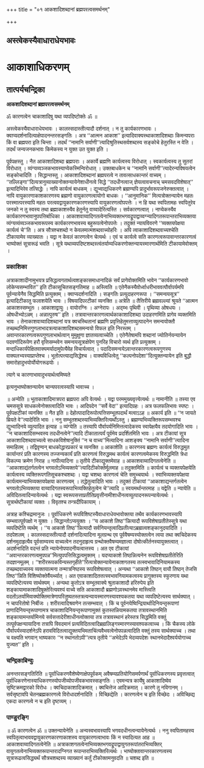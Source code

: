 +++
title = "०१ आकशादिशब्दानां ब्रह्मपरत्वसमर्थनम्"

+++


## अस्त्वेकस्यैवाधाराधेयभावः

# **आकाशाधिकरणम्**

## **तात्पर्यचन्द्रिका**

**आकशादिशब्दानां ब्रह्मपरत्वसमर्थनम्**

ॐ कारणत्वेन चाकाशादिषु यथा व्यपदिष्टोक्तेः ॐ ॥

अस्त्वेकस्यैवाधाराधेयभावः । कालस्सदास्तीत्यादौ दर्शनात् । न तु कार्यकारणभावः । क्वाप्यदर्शनादित्याक्षेपादनन्तरसङ्गतिः । अत्र ‘‘आत्मन आकाश’’ इत्यादिवाक्यस्थाकाशादिशब्दाः किमन्यपराः किं वा ब्रह्मपरा इति चिन्ता । तदर्थं ‘‘नामानि सर्वाणी’’त्यादिश्रुतिस्थसर्वशब्दस्य सङ्कोचे हेतुरस्ति न वेति । तदर्थं जन्यजनकभावः किमेकस्य न युक्त उत युक्त इति ।

पूर्वपक्षस्तु । नैत आकाशादिशब्दा ब्रह्मपराः । अकार्ये ब्रह्मणि कार्यत्वस्य विरोधात् । स्वकार्यत्वस्य तु सुतरां विरोधात् । व्यंग्यव्यञ्जकभावस्याप्येकस्मिन्विरोधात् । उक्तबाधकेन च ‘‘नामानि सर्वाणी’’त्यादेरन्यविषयत्वेन सङ्कोचादिति । सिद्धान्तस्तु । आकाशादिशब्दानां ब्रह्मपरत्वे न तावत्साधकान्तरं वाच्यम् । ‘‘तल्लिङ्गा’’दित्यत्रानुव्याख्यानोक्तन्यायेनेशाधीनत्वे सिद्धे ‘‘तदधीनत्वाज् ज्ञेयत्वावचनाच् चमसवदविशेषात्’’ इत्यादिभिरेव तत्सिद्धेः । नापि कार्यत्वं बाधकम् । द्युभ्वाद्यधिकरणे ब्रह्मण्यपि प्रादुर्भावरूपजनेरुक्तत्वात् । नापि वायुकारणाकाशकारणस्य ब्रह्मणो वायुकारणत्वायोगो बाधकः । ‘‘आनुमानिक’’ मित्यत्रोक्तन्यायेन महतः परस्मात्परस्यापि महतः परत्ववद्वायुकारणकारणस्यापि वायुकारणत्वोपपत्तेः । न हि यथा स्वपितामहः स्वपितुरेव जनको न तु स्वस्य तथा ब्रह्माकाशस्यैव हेतुर्नतु वाय्वादेरित्यस्ति । सर्वकारणत्वात् । नाप्येकस्यैव कार्यकारणभावानुपपत्तिर्बाधिका । आकाशवाय्वादिगतत्वेनाभिव्यक्तभगवद्रूपाद्वाय्वग्न्यादिगतरूपान्तराभिव्यक्तया व्यंग्यव्यंव्यञ्जकभावरूपस्य कार्यकारणभावस्य बहुरूपत्वेनोपपत्तेः । तदुक्तं न्यायविवरणे ‘‘व्यक्तयपेक्षया कार्यत्वं चे’’ति । अत्र सौत्रश्चशब्दो न केवलमात्मशब्दवाच्योहरिः । अपि त्वाकाशादिशब्दवाच्यश्चेति टीकायामेव व्याख्यातः । यद्वा न केवलं कारणत्वेन चेत्यर्थः । एवं च कार्यत्वे सति कारणत्वरूपावान्तरकारणत्वं भाष्योक्तं सूत्रारूढं भवति । सूत्रे यथाव्यपदिष्टशब्दस्त्वंतर्याम्यधिकरणोक्तन्यायस्मारणार्थमिति टीकायामेवोक्तम् ।

### **प्रकाशिका**

अत्राकाशादीनामुभयत्र प्रसिद्धत्वगतार्थत्वशङ्कासमाधानादिकं सर्वं प्रागेवोक्तमिति भावेन ‘‘कार्यकारणभावो लोकेप्यसम्भावित’’ इति टीकासूचितसङ्गतिमाह ॥ अस्त्विति ॥ एतेनैकस्यैवोर्ध्वाधरीभाववत्पौर्वापर्यमपि पूर्वन्यायेनैव सिद्धमिति प्रत्युक्तम् । क्वाप्यदर्शनादिति । सङ्गतिः प्रत्युदाहरणरूपा । ‘‘समन्वयसूत्र’’ इत्यादिटीकातु फलाशयेति भावः । विषयादिपरटीकां व्यनक्ति ॥ अत्रेति ॥ तैत्तिरीये ब्रह्मवल्ल्यां श्रूयते ‘‘आत्मन आकाशस्सम्भूतः । आकाशाद्वायुः । वायोरग्निः । अग्नेरापः । अद्य्भः पृथिवी । पृथिव्या ओषधयः । ओषधीभ्योऽन्नम् । अन्नात्पुरुष’’ इति । तत्रावान्तरकारणत्वार्थकाकाशादिशब्दा उदाहरणमिति प्रागेव व्यक्तमिति भावः । तेनाकाशवाय्वादिशब्दानां यत्र क्वचस्थितानां ब्रह्मणि प्रवृत्तिहेतुमत्ताव्युत्पादनेन समन्वयोक्तौ तच्छब्दनिमित्तगुणलाभादत्रत्याकाशादिशब्दसमन्वयो विफल इति निरस्तम् । अवान्तरकारणत्वरूपगुणलाभार्थत्वान् मुमुक्षुणा ज्ञातव्यत्वाच्चेति । एतेनैतेषामपि शब्दानां ज्योतिर्नयन्यायेन पदवर्णादिरूपेण हरौ वृत्तिसम्भवेन समन्वयसूत्राक्षेपेण पुनरिह विचारो व्यर्थ इति प्रत्युक्तम् । मन्दाधिकार्यपेक्षितवाक्यमर्यादामुपेत्यैवेह विचार्यत्वात् । पदादिसमन्वयेऽवान्तरकारणत्वरूपगुणस्य वाक्यलभ्यस्याप्राप्तेश्च । भूतोत्पत्त्याद्यसिद्धेश्च । वाक्यविधित्वेतु ‘‘कल्पनोपदेशा’’दित्युक्तन्यायेन इति बुद्धौ समारोहादुभयोर्योयोगरूढयोः ।

त्यागे च कारणाभावादुभयार्थत्वमिष्यते

इत्यनुभाष्योक्तन्यायेन चान्यपरत्वस्यापि भावाच्च ।

॥ अन्येति ॥ भूताकाशादिमात्रपरा ब्रह्मपरा अपि वेत्यर्थः । यद्वा परममुख्यवृत्त्येत्यर्थः ॥ नामानीति ॥ तस्या एव चमससूत्रे साधकत्वेनोक्तत्वादिति भावः । आदिपदेन ‘‘सर्वे वेदा’’ इत्यादिग्रहः । अत्र फलफलिभावः स्पष्टः । पूर्वपक्षटीकां व्यनक्ति ॥ नैत इति ॥ देहोत्पादादिरूपोत्पत्तिसम्भूतपदार्थं मत्वाऽऽह ॥ अकार्य इति ॥ ‘‘न जायते म्रियते वे’’त्यादेरिति भावः । ननु सम्भूतशब्दस्याभिव्यक्तिरित्यर्थोऽस्तु । ब्रह्मण्यभिव्यक्तिरूपसम्भवश्च द्युभ्वादिनये व्युत्पादित इत्याह ॥ व्यंग्येति ॥ तस्यापि पौर्वापर्यनिमित्तत्वादेकस्य स्वापेक्षयैव तदयोगादिति भावः । ‘‘न चाकाशादिसम्भवस्य तदधीनत्वेने’’त्यादि टीकातात्पर्यं पूर्वमेव प्रदर्शितमिति भावः । अत्र टीकायां सूत्र आकाशादिशब्दवाच्यत्वे साधकविशेषानुक्तिं ‘‘न च वाच्य’’मित्यादिना आशङ्क्य ‘‘नामानि सर्वाणी’’त्यादिना समाहितम् । तद्विवृण्वन् बाधकोद्धारप्रकारं च व्यनक्ति ॥ आकाशेति ॥ कारणस्य ब्रह्मणः कार्यत्वं विरुद्धमुत कार्यान्तरं प्रति कारणस्य तज्जन्यकार्यं प्रति कारणत्वं विरुद्धमथ कार्यत्वं कारणत्वमेकस्य विरुद्धमिति त्रेधा विकल्प्य क्रमेण निराह ॥ नापीत्यादिना ॥ तृतीये टीकाद्युक्तमेवाह ॥ आकाशवाय्वादिगतत्वेनेति ॥ ‘‘आकाशाद्यंतर्गतत्वेन भगवतोऽभिव्यक्तये’’त्यादिटीकोक्तेर्मूलमाह ॥ तदुक्तमिति ॥ कार्यत्वं च व्यक्तयपेक्षयेति कार्यत्वस्य व्यक्तिरूपगतिसूचकश्चशब्दः । यद्वा चशब्दः कारणत्वं चेति समुच्चयार्थः । स्वाभिव्यक्तयपेक्षया कार्यत्वमन्याभिव्यक्तयपेक्षया कारणत्वम् । तद्धेतुत्वादिति भावः । तदुक्तं टीकायां ‘‘आकाशाद्यन्तर्गतत्वेन भगवतोऽभिव्यक्तया वाय्वादिगतस्वरूपाभिव्यक्तिहेतुत्वेन चे’’त्यादि ॥ स्वयमर्थान्तरमाह ॥ यद्वेति ॥ न्यायेति ॥ अविदितत्वादिन्यायेत्यर्थः । यद्वा स्वरूपसत्ताप्रतीतिप्रवृत्तीनामीशाधीनत्वव्युत्पादनरूपन्यायेत्यर्थः । सूत्रार्थष्टीकायां व्यक्तः । विवृतश्च तन्त्रदीपिकायाम् ।

अत्राह कश्चिद्रामानुजः । पूर्वाधिकरणे रूपविशिष्टस्यैवाधाराधेयभावोक्तया तथैव कार्यकारणभावस्यापि सम्भवात्पूर्वपक्षो न युक्तः । सिद्धान्तोऽप्ययुक्तः । ‘‘य आकाशे तिष्ठ’’न्नित्यादौ रूपविशेषाप्रतीतेस्सूत्रे यथा व्यपदिष्टेति व्यर्थम् । ‘‘य आकाशे तिष्ठ’’न्नित्यादौ सर्वनियन्तृत्वादिप्रतीत्याऽब्रह्मत्वशङ्कानुदयादिति । तदपेशलम् । कालस्सदास्तीत्यादौ दर्शनादित्यादिना मूलग्रन्थ एव पूर्ववैषम्यस्योक्तत्वेन त्वया तथा क्वचिदेकस्य दर्शनमुदाहृत्यैव पूर्वसाम्यस्य वाच्यत्वेन तदनुदाहृत्य ग्रन्थोक्तवैषम्यमज्ञात्वा दोषोत्कीर्तनस्यायुक्तत्वात् । अदर्शनादिति वदन्तं प्रति न्यायेनोपपादनीयत्वात्तस्य । अत एव टीकायां ‘‘अवान्तरकारणत्वमुपपन्न’’मित्युपपत्तिसिद्धत्वमुक्तम् । यदप्याकाशे तिष्ठन्नित्यनेन रूपविशेषाप्रतीतेरिति तदज्ञानमूलम् । ‘‘शरीररूपकविन्यस्तगृहीते’’रित्यत्रोक्तन्यायेनाकाशगतस्य तत्स्वभावादिनियामकस्य तच्छब्दवाच्यस्य व्यक्तयात्मना तन्मात्रनिष्ठस्य रूपविशेषत्वात् । अन्यथा ‘‘आकाशे तिष्ठन् वायौ तिष्ठन् तेजसि तिष्ठ’’न्निति विशिष्योक्तेर्वैयर्थ्यात् । अत एवाकाशादितत्तत्स्वभावनियामकत्वस्य प्रागुक्तस्य स्फुरणाय यथा व्यपदिष्टेत्यस्य सार्थक्यम् । अन्यथा कुतोऽत्र सम्भूतवाक्ये श्रुताकाशादौ हरिरुपेय इति शङ्कायामाकाशादिषूक्तेरित्यवश्यं वाच्ये सति आकाशादौ ब्रह्मणोऽवस्थानमेव मास्त्विति वदतोंऽतर्यामिवाक्योक्तिमात्रेणापरितुष्यतस्तत्रत्यन्यायस्मारणस्यावश्यकतया यथा व्यपदिष्टेत्यस्य सार्थक्यात् । न चापरितोषो निर्बीजः । शरीरत्वादिश्रवणेन तत्सम्भवात् । किं च पूर्वनयेष्विन्द्रियार्थादिनियन्तृरूपाणां प्राणादिनियन्तृरूपाणामत्र चाकाशादिनियन्तृरूपाणामुक्तं कुतस्तन्नियामकतया तत्रावस्थानमिति शङ्कायामन्तर्यामिनये सर्वसत्तादेरीशाधीनत्वोक्तया तत्र तत्रावस्थानं हरेस्तत्र सिद्धमिति वक्तुं तत्पूर्वपक्षन्यायादिना तत्रापि विवदमानं प्रत्यविदितत्वादिब्रह्मलिङ्गस्मारणस्यावश्यकत्वाच्च । किं चैकस्य लोके पौर्वापर्यस्यादर्शनेऽपि हरावविदितत्वाद्युक्तयभिमताचिंत्यवैभवत्वेनोपपन्नत्वादिति वक्तुं तस्य सार्थक्याच्च । तथा च वक्ष्यति भगवान् भाष्यकारः ‘‘न स्थानतोऽपी’’त्यत्र तृतीये ‘‘अभेदेऽपि भेदव्यपदेशः स्थानभेदादैश्वर्ययोगाच्च युज्यत’’ इति ।

### **चन्द्रिकाबिन्दुः**

अनन्तरसङ्गतिरिति ॥ पूर्वाधिकरणवैशेष्येणाक्षेपपूर्वकम् अवैषम्यप्रतियोगिसमर्पणार्थं पूर्वाधिकरणस्य प्रवृत्तत्वात् पूर्वाधिकरणेनास्याधिकरणस्योपजीव्योपजीवकभावस्सङ्गतिः । एवमन्यत्र कार्येषु आकाशादिष्वेव सृष्टिक्रमद्वारको विरोधः । क्वचिदाकाशादिक्रमात् । क्वचित्तेज आदिक्रमात् । कारणे तु नविगानम् । सर्वसृष्टावपि चेतनब्रह्मकारणत्वे विरोधादर्शनादिति । विच्छिद्येति । कारणत्वेन च इति विच्छेदः । अविच्छिद्य एकदा कारणत्वे न च इति दृष्टव्यम् ।

### **पाण्डुरङ्गि**

॥ ॐ कारणत्वेन ॐ ॥ उक्तन्यायेनेति ॥ अन्यस्वभावस्यापि भगवदधीनत्वन्यायेनेत्यर्थः । ननु स्वपितामहस्य स्वपितृत्वाभाववद्वायुकारणकारणाकाशस्य वायुकारणत्वाभावः किं न स्यादित्यत आह ॥ आकाशवाय्वादिगतत्वेनेति ॥ अत्राकाशगतत्वेनाभिव्यक्तभगवद्रूपाद्वायुगतरूपांतराभिव्यक्तिर् वायुगतत्वेनाभिव्यक्तरूपान्तरादग्निगत रूपान्तराभिव्यक्तिरित्यर्थः । भाष्योक्तावान्तरकारणत्वस्य सूत्रारूढत्वसिद्ध्यर्थं सौत्रचशब्दस्य व्याख्यानं कर्तुं टीकोक्तमनुवदति ॥ चशब्द इति ॥

